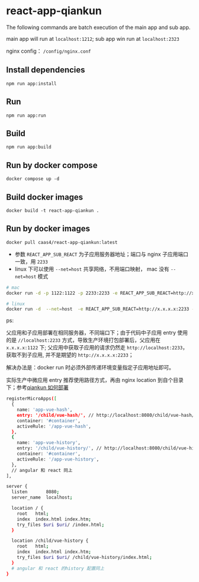# react-app-qiankun

The following commands are batch execution of the main app and sub app.

main app will run at `localhost:1212`; sub app win run at `localhost:2323`

nginx config： `/config/nginx.conf`

## Install dependencies

`npm run app:install`

## Run

`npm run app:run`

## Build

`npm run app:build`

## Run by docker compose

`docker compose up -d`

## Build docker images

`docker build -t react-app-qiankun .`

## Run by docker images

`docker pull caas4/react-app-qiankun:latest`

- 参数 `REACT_APP_SUB_REACT` 为子应用服务器地址；端口与 nginx 子应用端口一致，用 `2233`
- linux 下可以使用 `--net=host` 共享网络，不用端口映射， mac 没有 `--net=host` 模式

```sh
# mac
docker run -d -p 1122:1122 -p 2233:2233 -e REACT_APP_SUB_REACT=http://x.x.x.x:2233 --restart=always caas4/react-app-qiankun:latest
```

```sh
# linux
docker run -d  --net=host  -e REACT_APP_SUB_REACT=http://x.x.x.x:2233 --restart=always caas4/react-app-qiankun:latest
```

ps:

父应用和子应用部署在相同服务器，不同端口下；由于代码中子应用 entry 使用的是 `//localhost:2233` 方式，导致生产环境打包部署后，父应用在 `x.x.x.x:1122` 下; 父应用中获取子应用的请求仍然走 `http://localhost:2233`，获取不到子应用, 并不是期望的 `http://x.x.x.x:2233`；

解决办法是：docker run 时必须外部传递环境变量指定子应用地址即可。

实际生产中微应用 entry 推荐使用路径方式，再由 nginx location 到自个目录下；参考[qiankun 如何部署](https://qiankun.umijs.org/zh/cookbook#%E5%A6%82%E4%BD%95%E9%83%A8%E7%BD%B2)

```sh
registerMicroApps([
  {
    name: 'app-vue-hash',
    entry: '/child/vue-hash/', // http://localhost:8080/child/vue-hash/
    container: '#container',
    activeRule: '/app-vue-hash',
  },
  {
    name: 'app-vue-history',
    entry: '/child/vue-history/', // http://localhost:8080/child/vue-history/
    container: '#container',
    activeRule: '/app-vue-history',
  },
  // angular 和 react 同上
],
```

```sh
server {
  listen       8080;
  server_name  localhost;

  location / {
    root   html;
    index  index.html index.htm;
    try_files $uri $uri/ /index.html;
  }

  location /child/vue-history {
    root   html;
    index  index.html index.htm;
    try_files $uri $uri/ /child/vue-history/index.html;
  }
  # angular 和 react 的history 配置同上
}
```
